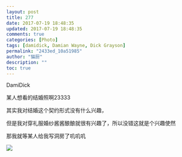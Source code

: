 ```yaml
---
layout: post
title: 277
date: 2017-07-19 18:48:35
updated: 2017-07-19 18:48:35
comments: true
categories: [Photo]
tags: [damidick, Damian Wayne, Dick Grayson]
permalink: "2433ed_10a51985"
author: "猫厨"
description: ""
toc: true
---
```


<p>DamiDick</p> 
<p>某人想看的结婚照啊23333</p> 
<p>其实我对结婚这个契约形式没有什么兴趣，</p> 
<p>但是我对穿礼服婚纱酱酱酿酿就很有兴趣了，所以没错这就是个兴趣使然</p> 
<p>那我就等某人给我写洞房了叽叽叽</p>

![](/img/img_cVZNdzJtQk9JV2NYS282NzFKMkNoWnkyZUo0RXZDU0xlaU1TSWFjZ2FSYjlsaGxpMEdhNEVnPT0.jpg)